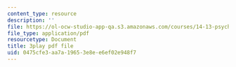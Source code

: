 ```yaml
---
content_type: resource
description: ''
file: https://ol-ocw-studio-app-qa.s3.amazonaws.com/courses/14-13-psychology-and-economics-spring-2020/0475cfe3aa7a19653e8ee6ef02e948f7_3UTfFMTqH70.pdf
file_type: application/pdf
resourcetype: Document
title: 3play pdf file
uid: 0475cfe3-aa7a-1965-3e8e-e6ef02e948f7
---
```

